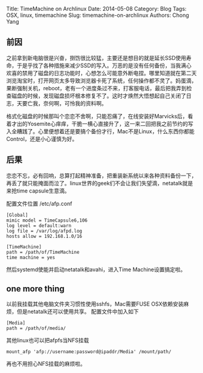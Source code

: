 Title: TimeMachine on Archlinux
Date: 2014-05-08
Category: Blog
Tags: OSX, linux, timemachine
Slug: timemachine-on-archlinux
Authors: Chong Yang


## 前因

之前拿到新电脑很是兴奋，捯饬很比较猛，主要还是想目的就是延长SSD使用寿命，于是乎找了各种措施来减少SSD的写入。万恶的是没有任何备份，当我满心欢喜的禁用了磁盘的日志功能时，心想怎么可能意外断电捏。哪里知道就在第二天浏览淘宝时，打开网页太多导致浏览器卡死了系统，任何操作都不灵了。妈蛋滴，果断强制关机，reboot，老有一个进度条过不来，打客服电话，最后把我弄到检查磁盘的时候，发现磁盘损坏根本修复不了。这时才焕然大悟想起自己关闭了日志，天要亡我，奈何啊，可怜我的资料啊。

格式化磁盘的时候那叫个恋恋不舍啊，只能忍痛了，在线安装好Marvicks后，看着才出的Yosemite心痒痒，干脆一横心直接升了，这一来二回把我之前节约的写入全糟践了。心里便想着还是要搞个备份才行，Mac不是Linux，什么东西你都能Control，还是小心谨慎为好。

## 后果
恋恋不忘，必有回响，总算打起精神准备，把重装新系统以来各种资料备份一下，再丢了就只能掩面而泣了。linux世界的geek们不会让我们失望滴，netatalk就是来抢time capsule生意滴。

配置文件位置 /etc/afp.conf

    [Global]
    mimic model = TimeCapsule6,106
    log level = default:warn
    log file = /var/log/afpd.log
    hosts allow = 192.168.1.0/16
    
    [TimeMachine]
    path = /path/of/TimeMachine
    time machine = yes
    
然后systemd使能并启动netatalk和avahi，进入Time Machine设置搞定啦。

## one more thing

以前我挂载其他电脑文件夹习惯性使用sshfs，Mac需要FUSE OSX依赖安装麻烦，但是netatalk还可以使用共享。
配置文件中加入如下

    [Media]
    path = /path/of/media/
    
其他linux也可以把afpfs当NFS挂载

    mount_afp 'afp://username:password@ipaddr/Media' /mount/path/
    
再也不用担心NFS挂载的麻烦啦。
